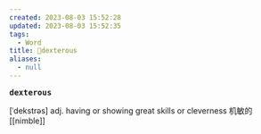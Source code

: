 ```yaml
---
created: 2023-08-03 15:52:28
updated: 2023-08-03 15:52:35
tags:
  - Word
title: 📖dexterous
aliases:
  - null
---
```


<pre><strong>dexterous</strong></pre>
[ˈdekstrəs]
adj. having or showing great skills or cleverness 机敏的
[[nimble]]
